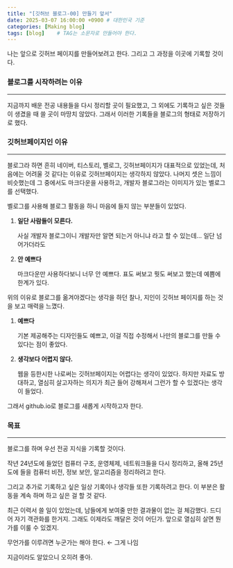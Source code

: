 ```yaml
---
title: "[깃허브 블로그-00] 만들기 앞서"
date: 2025-03-07 16:00:00 +0900 # 대한민국 기준
categories: [Making blog]
tags: [blog]	# TAG는 소문자로 만들어야 한다.
---
```


나는 앞으로 깃허브 페이지를 만들어보려고 한다. 그리고 그 과정을 이곳에 기록할 것이다.

### 블로그를 시작하려는 이유

---

지금까지 배운 전공 내용들을 다시 정리할 곳이 필요했고, 그 외에도 기록하고 싶은 것들이 생겼을 때 쓸 곳이 마땅치 않았다. 그래서 이러한 기록들을 블로그의 형태로 저장하기로 했다.

### 깃허브페이지인 이유

---

블로그라 하면 흔히 네이버, 티스토리, 벨로그, 깃허브페이지가 대표적으로 있었는데, 처음에는 어려울 것 같다는 이유로 깃허브페이지는 생각하지 않았다. 나머지 셋은 느낌이 비슷했는데 그 중에서도 마크다운을 사용하고, 개발자 블로그라는 이미지가 있는 벨로그를 선택했다.

벨로그를 사용해 블로그 활동을 하니 마음에 들지 않는 부분들이 있었다.

1. **일단 사람들이 모른다.**

    사실 개발자 블로그이니 개발자만 알면 되는거 아니냐 라고 할 수 있는데… 일단 넘어가더라도

2. **안 예쁘다**

    마크다운만 사용하다보니 너무 안 예쁘다. 표도 써보고 뭣도 써보고 했는데 예쁨에 한계가 있다.

위의 이유로 블로그를 옮겨야겠다는 생각을 하던 찰나, 지인이 깃허브 페이지를 하는 것을 보고 매력을 느꼈다.

1. **예쁘다**

    기본 제공해주는 디자인들도 예쁘고, 이걸 직접 수정해서 나만의 블로그를 만들 수 있다는 점이 좋았다.

2. **생각보다 어렵지 않다.**

    웹을 등한시한 나로써는 깃허브페이지는 어렵다는 생각이 있었다. 하지만 자료도 방대하고, 열심히 살고자하는 의지가 최근 들어 강해져서 그런가 할 수 있겠다는 생각이 들었다.

그래서 github.io로 블로그를 새롭게 시작하고자 한다.

### 목표

---

블로그를 하며 우선 전공 지식을 기록할 것이다.

작년 24년도에 들었던 컴퓨터 구조, 운영체제, 네트워크들을 다시 정리하고, 올해 25년도에 들을 컴퓨터 비전, 정보 보안, 알고리즘을 정리하려고 한다.

그리고 추가로 기록하고 싶은 일상 기록이나 생각들 또한 기록하려고 한다. 이 부분은 활동을 계속 하며 하고 싶은 걸 할 것 같다.

최근 이력서 쓸 일이 있었는데, 남들에게 보여줄 만한 결과물이 없는 걸 체감했다. 드디어 자기 객관화를 한거지. 그래도 이제라도 깨달은 것이 어딘가. 앞으로 열심히 살면 뭔가를 이룰 수 있겠지.

무언가를 이루려면 누군가는 해야 한다. ← 그게 나임

지금이라도 알았으니 오히려 좋아.